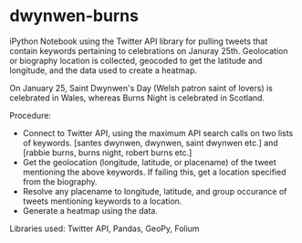 # dwynwen-burns

iPython Notebook using the Twitter API library for pulling tweets that contain keywords pertaining to celebrations on Januray 25th. Geolocation or biography location is collected, geocoded to get the latitude and longitude, and the data used to create a heatmap.

On January 25, Saint Dwynwen's Day (Welsh patron saint of lovers) is celebrated in Wales, whereas Burns Night is celebrated in Scotland.

Procedure:
* Connect to Twitter API, using the maximum API search calls on two lists of keywords. [santes dwynwen, dwynwen, saint dwynwen etc.] and [rabbie burns, burns night, robert burns etc.]
* Get the geolocation (longitude, latitude, or placename) of the tweet mentioning the above keywords. If failing this, get a location specified from the biography.
* Resolve any placename to longitude, latitude, and group occurance of tweets mentioning keywords to a location.
* Generate a heatmap using the data.

Libraries used: Twitter API, Pandas, GeoPy, Folium
